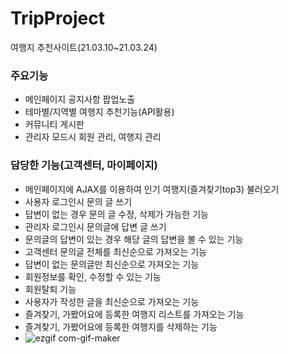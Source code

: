 # TripProject
여행지 추천사이트(21.03.10~21.03.24)

### 주요기능
 - 메인페이지 공지사항 팝업노출
 - 테마별/지역별 여행지 추천기능(API활용)
 - 커뮤니티 게시판
 - 관리자 모드시 회원 관리, 여행지 관리

### 담당한 기능(고객센터, 마이페이지)
  - 메인페이지에 AJAX를 이용하여 인기 여행지(즐겨찾기top3) 불러오기
  - 사용자 로그인시 문의 글 쓰기
  - 답변이 없는 경우 문의 글 수정, 삭제가 가능한 기능
  - 관리자 로그인시 문의글에 답변 글 쓰기
  - 문의글의 답변이 있는 경우 해당 글의 답변을 볼 수 있는 기능
  - 고객센터 문의글 전체를 최신순으로 가져오는 기능
  - 답변이 없는 문의글만 최신순으로 가져오는 기능
  - 회원정보를 확인, 수정할 수 있는 기능
  - 회원탈퇴 기능
  - 사용자가 작성한 글을 최신순으로 가져오는 기능
  - 즐겨찾기, 가봤어요에 등록한 여행지 리스트를 가져오는 기능
  - 즐겨찾기, 가봤어요에 등록한 여행지를 삭제하는 기능
  - ![ezgif com-gif-maker](https://user-images.githubusercontent.com/79694352/120525003-9e58b080-c412-11eb-9f3d-1e30c5d25404.gif)


